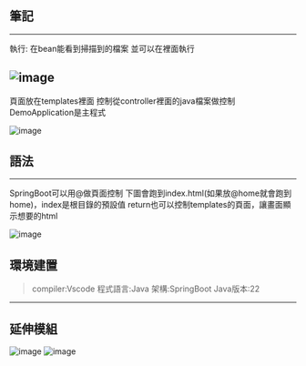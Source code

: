 ## 筆記
---
執行:
在bean能看到掃描到的檔案
並可以在裡面執行

![image](https://github.com/peipei930725/Java_final/assets/114333331/00e65f0e-2448-44da-aa03-7156871377ce)
---
頁面放在templates裡面
控制從controller裡面的java檔案做控制
DemoApplication是主程式

![image](https://github.com/peipei930725/Java_final/assets/114333331/f1744ae4-9971-4a20-98af-efbe9cee778c)

## 語法
---
SpringBoot可以用@做頁面控制
下圖會跑到index.html(如果放@home就會跑到home)，index是根目錄的預設值
return也可以控制templates的頁面，讓畫面顯示想要的html

![image](https://github.com/peipei930725/Java_final/assets/114333331/0c2b2c8e-eb15-4d9a-b6fd-e7ccd7c46122)

## 環境建置
>compiler:Vscode
>程式語言:Java
>架構:SpringBoot
>Java版本:22
---
## 延伸模組
![image](https://github.com/peipei930725/Java_final/assets/114333331/4246dfba-1f9b-4f23-8ee9-186f09e41385)
![image](https://github.com/peipei930725/Java_final/assets/114333331/dbb07bf2-4aff-4f8a-9636-d17c6dc0df8a)

